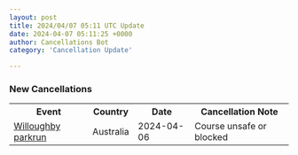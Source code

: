 ```yaml
---
layout: post
title: 2024/04/07 05:11 UTC Update
date: 2024-04-07 05:11:25 +0000
author: Cancellations Bot
category: 'Cancellation Update'

---
```


<h3>New Cancellations</h3>
<div class='hscrollable'>
<table style='width: 100%'>
    <tr>
        <th>Event</th>
        <th>Country</th>
        <th>Date</th>
        <th>Cancellation Note</th>
    </tr>
    <tr>
        <td><a href="https://www.parkrun.com.au/willoughby">Willoughby parkrun</a></td>
        <td>Australia</td>
        <td>2024-04-06</td>
        <td>Course unsafe or blocked</td>
    </tr>
</table>
</div>
